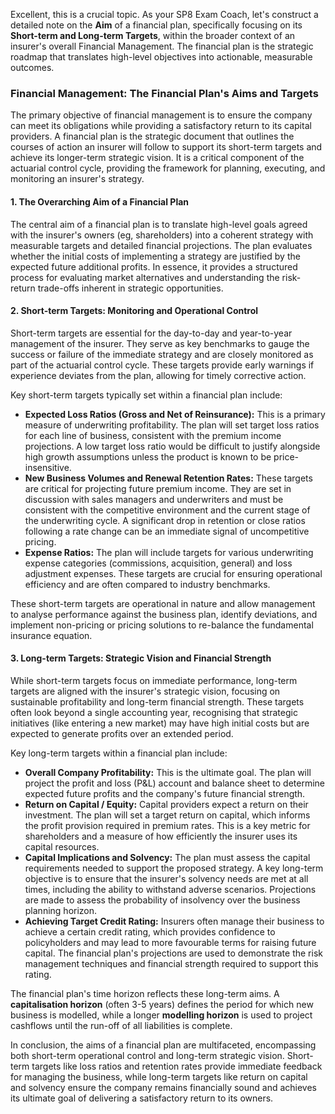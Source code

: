Excellent, this is a crucial topic. As your SP8 Exam Coach, let's construct a detailed note on the **Aim** of a financial plan, specifically focusing on its **Short-term and Long-term Targets**, within the broader context of an insurer's overall Financial Management. The financial plan is the strategic roadmap that translates high-level objectives into actionable, measurable outcomes.

### **Financial Management: The Financial Plan's Aims and Targets**

The primary objective of financial management is to ensure the company can meet its obligations while providing a satisfactory return to its capital providers. A financial plan is the strategic document that outlines the courses of action an insurer will follow to support its short-term targets and achieve its longer-term strategic vision. It is a critical component of the actuarial control cycle, providing the framework for planning, executing, and monitoring an insurer's strategy.

#### **1\. The Overarching Aim of a Financial Plan**

The central aim of a financial plan is to translate high-level goals agreed with the insurer's owners (eg, shareholders) into a coherent strategy with measurable targets and detailed financial projections. The plan evaluates whether the initial costs of implementing a strategy are justified by the expected future additional profits. In essence, it provides a structured process for evaluating market alternatives and understanding the risk-return trade-offs inherent in strategic opportunities.

#### **2\. Short-term Targets: Monitoring and Operational Control**

Short-term targets are essential for the day-to-day and year-to-year management of the insurer. They serve as key benchmarks to gauge the success or failure of the immediate strategy and are closely monitored as part of the actuarial control cycle. These targets provide early warnings if experience deviates from the plan, allowing for timely corrective action.

Key short-term targets typically set within a financial plan include:

* **Expected Loss Ratios (Gross and Net of Reinsurance):** This is a primary measure of underwriting profitability. The plan will set target loss ratios for each line of business, consistent with the premium income projections. A low target loss ratio would be difficult to justify alongside high growth assumptions unless the product is known to be price-insensitive.  
* **New Business Volumes and Renewal Retention Rates:** These targets are critical for projecting future premium income. They are set in discussion with sales managers and underwriters and must be consistent with the competitive environment and the current stage of the underwriting cycle. A significant drop in retention or close ratios following a rate change can be an immediate signal of uncompetitive pricing.  
* **Expense Ratios:** The plan will include targets for various underwriting expense categories (commissions, acquisition, general) and loss adjustment expenses. These targets are crucial for ensuring operational efficiency and are often compared to industry benchmarks.

These short-term targets are operational in nature and allow management to analyse performance against the business plan, identify deviations, and implement non-pricing or pricing solutions to re-balance the fundamental insurance equation.

#### **3\. Long-term Targets: Strategic Vision and Financial Strength**

While short-term targets focus on immediate performance, long-term targets are aligned with the insurer's strategic vision, focusing on sustainable profitability and long-term financial strength. These targets often look beyond a single accounting year, recognising that strategic initiatives (like entering a new market) may have high initial costs but are expected to generate profits over an extended period.

Key long-term targets within a financial plan include:

* **Overall Company Profitability:** This is the ultimate goal. The plan will project the profit and loss (P\&L) account and balance sheet to determine expected future profits and the company's future financial strength.  
* **Return on Capital / Equity:** Capital providers expect a return on their investment. The plan will set a target return on capital, which informs the profit provision required in premium rates. This is a key metric for shareholders and a measure of how efficiently the insurer uses its capital resources.  
* **Capital Implications and Solvency:** The plan must assess the capital requirements needed to support the proposed strategy. A key long-term objective is to ensure that the insurer's solvency needs are met at all times, including the ability to withstand adverse scenarios. Projections are made to assess the probability of insolvency over the business planning horizon.  
* **Achieving Target Credit Rating:** Insurers often manage their business to achieve a certain credit rating, which provides confidence to policyholders and may lead to more favourable terms for raising future capital. The financial plan's projections are used to demonstrate the risk management techniques and financial strength required to support this rating.

The financial plan's time horizon reflects these long-term aims. A **capitalisation horizon** (often 3-5 years) defines the period for which new business is modelled, while a longer **modelling horizon** is used to project cashflows until the run-off of all liabilities is complete.

In conclusion, the aims of a financial plan are multifaceted, encompassing both short-term operational control and long-term strategic vision. Short-term targets like loss ratios and retention rates provide immediate feedback for managing the business, while long-term targets like return on capital and solvency ensure the company remains financially sound and achieves its ultimate goal of delivering a satisfactory return to its owners.

